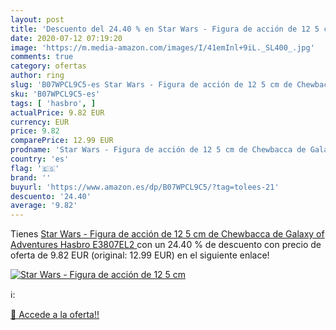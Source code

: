 ```yaml
---
layout: post
title: 'Descuento del 24.40 % en Star Wars - Figura de acción de 12 5 cm '
date: 2020-07-12 07:19:20
image: 'https://m.media-amazon.com/images/I/41emInl+9iL._SL400_.jpg'
comments: true
category: ofertas
author: ring
slug: 'B07WPCL9C5-es Star Wars - Figura de acción de 12 5 cm de Chewbacca de...'
sku: 'B07WPCL9C5-es'
tags: [ 'hasbro', ]
actualPrice: 9.82 EUR
currency: EUR
price: 9.82
comparePrice: 12.99 EUR
prodname: 'Star Wars - Figura de acción de 12 5 cm de Chewbacca de Galaxy of Adventures  Hasbro E3807EL2 '
country: 'es'
flag: '🇪🇸'
brand: ''
buyurl: 'https://www.amazon.es/dp/B07WPCL9C5/?tag=tolees-21'
descuento: '24.40'
average: '9.82'
---
```


Tienes [Star Wars - Figura de acción de 12 5 cm de Chewbacca de Galaxy of Adventures  Hasbro E3807EL2 ](https://www.amazon.es/dp/B07WPCL9C5/?tag=tolees-21) con un 24.40 % de descuento con precio de oferta de 9.82 EUR (original: 12.99 EUR) en el siguiente enlace!

[![Star Wars - Figura de acción de 12 5 cm ](https://m.media-amazon.com/images/I/41emInl+9iL._SL400_.jpg)](https://www.amazon.es/dp/B07WPCL9C5/?tag=tolees-21)

ℹ️:


[🛒 Accede a la oferta!!](https://www.amazon.es/dp/B07WPCL9C5/?tag=tolees-21)
